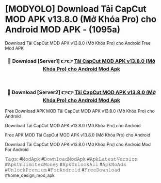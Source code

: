 # [MODYOLO] Download Tải CapCut MOD APK v13.8.0 (Mở Khóa Pro) cho Android MOD APK - (1095a)
Download Tải CapCut MOD APK v13.8.0 (Mở Khóa Pro) cho Android Free Mod APK

<div align="center">
<h3>🔴 Download [Server1] 👉👉 <a href="https://apk-comot.site?title=Tải_CapCut_MOD_APK_v13.8.0_(Mở_Khóa_Pro)_cho_Android">Tải CapCut MOD APK v13.8.0 (Mở Khóa Pro) cho Android Mod Apk</a></h3><br>

<h3>🔴 Download [Server2] 👉👉 <a href="https://apk-comot.site?title=Tải_CapCut_MOD_APK_v13.8.0_(Mở_Khóa_Pro)_cho_Android">Tải CapCut MOD APK v13.8.0 (Mở Khóa Pro) cho Android Mod Apk</a></h3>
</div>


Free Download APK MOD Tải CapCut MOD APK v13.8.0 (Mở Khóa Pro) cho Android

Download Tải CapCut MOD APK v13.8.0 (Mở Khóa Pro) cho Android 

Free APK MOD Tải CapCut MOD APK v13.8.0 (Mở Khóa Pro) cho Android 

Download Tải CapCut MOD APK v13.8.0 (Mở Khóa Pro) cho Android Mod For Android

𝚃𝚊𝚐𝚜: #𝙼𝚘𝚍𝙰𝚙𝚔 #𝙳𝚘𝚠𝚗𝚕𝚘𝚊𝚍𝙼𝚘𝚍𝙰𝚙𝚔 #𝙰𝚙𝚔𝙻𝚊𝚝𝚎𝚜𝚝𝚅𝚎𝚛𝚜𝚒𝚘𝚗 #𝙰𝚙𝚔𝚄𝚗𝚕𝚒𝚖𝚒𝚝𝚎𝚍𝙼𝚘𝚗𝚎𝚢 #𝙰𝚙𝚔𝚄𝚗𝚕𝚘𝚌𝚔𝙰𝚕𝚕 #𝙰𝚙𝚔𝙽𝚘𝙰𝚍𝚜 #𝚄𝚗𝚕𝚘𝚌𝚔𝙿𝚛𝚎𝚖𝚒𝚞𝚖 #𝙵𝚘𝚛𝙰𝚗𝚍𝚛𝚘𝚒𝚍 #𝙵𝚛𝚎𝚎𝙳𝚘𝚠𝚗𝚕𝚘𝚊𝚍 #home_design_mod_apk